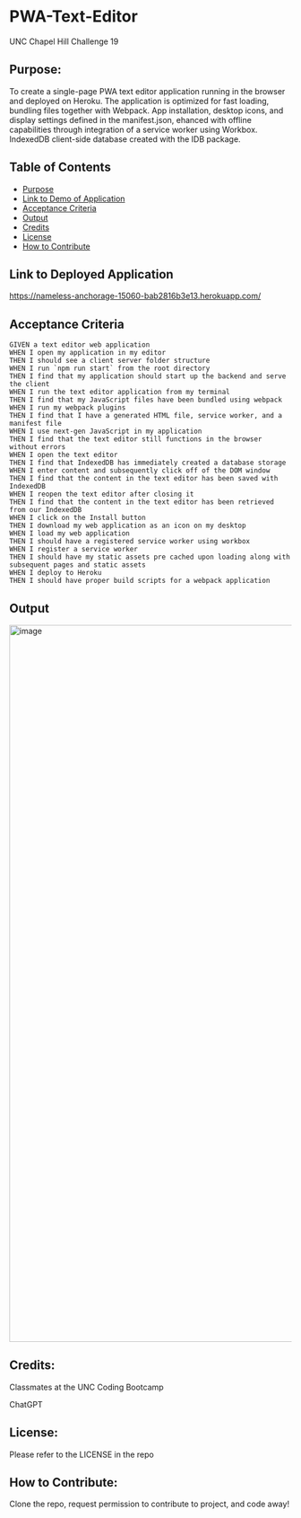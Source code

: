 # PWA-Text-Editor
UNC Chapel Hill Challenge 19

## Purpose:
To create a single-page PWA text editor application running in the browser and deployed on Heroku. The application is optimized for fast loading, bundling files together with Webpack. App installation, desktop icons, and display settings defined in the manifest.json, ehanced with offline capabilities through integration of a service worker using Workbox. IndexedDB client-side database created with the IDB package.

## Table of Contents
- [Purpose](#purpose)
- [Link to Demo of Application](#link-to-demo-of-application)
- [Acceptance Criteria](#acceptance-criteria)
- [Output](#output)
- [Credits](#credits)
- [License](#license)
- [How to Contribute](#how-to-contribute)

## Link to Deployed Application
https://nameless-anchorage-15060-bab2816b3e13.herokuapp.com/

## Acceptance Criteria
```
GIVEN a text editor web application
WHEN I open my application in my editor
THEN I should see a client server folder structure
WHEN I run `npm run start` from the root directory
THEN I find that my application should start up the backend and serve the client
WHEN I run the text editor application from my terminal
THEN I find that my JavaScript files have been bundled using webpack
WHEN I run my webpack plugins
THEN I find that I have a generated HTML file, service worker, and a manifest file
WHEN I use next-gen JavaScript in my application
THEN I find that the text editor still functions in the browser without errors
WHEN I open the text editor
THEN I find that IndexedDB has immediately created a database storage
WHEN I enter content and subsequently click off of the DOM window
THEN I find that the content in the text editor has been saved with IndexedDB
WHEN I reopen the text editor after closing it
THEN I find that the content in the text editor has been retrieved from our IndexedDB
WHEN I click on the Install button
THEN I download my web application as an icon on my desktop
WHEN I load my web application
THEN I should have a registered service worker using workbox
WHEN I register a service worker
THEN I should have my static assets pre cached upon loading along with subsequent pages and static assets
WHEN I deploy to Heroku
THEN I should have proper build scripts for a webpack application
```

## Output
<img width="1277" alt="image" src="https://github.com/elaine-luckey/PWA-Text-Editor/assets/134161776/29d4d73c-b773-411a-a51b-723e762e5ea3">


## Credits:
Classmates at the UNC Coding Bootcamp

ChatGPT

## License: 
Please refer to the LICENSE in the repo

## How to Contribute:
Clone the repo, request permission to contribute to project, and code away!

